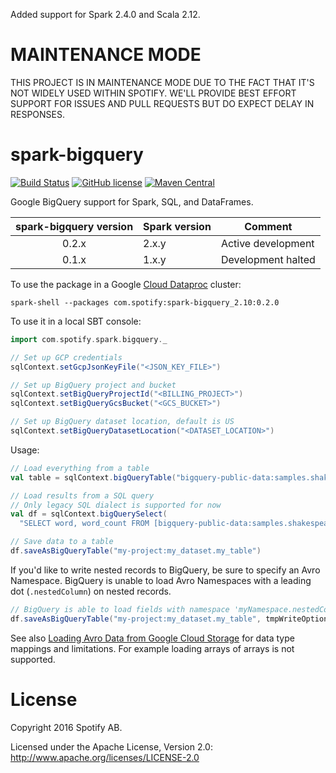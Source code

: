 Added support for Spark 2.4.0 and Scala 2.12.

MAINTENANCE MODE
================

THIS PROJECT IS IN MAINTENANCE MODE DUE TO THE FACT THAT IT'S NOT WIDELY USED WITHIN SPOTIFY. WE'LL PROVIDE BEST EFFORT SUPPORT FOR ISSUES AND PULL REQUESTS BUT DO EXPECT DELAY IN RESPONSES.

spark-bigquery
==============

[![Build Status](https://travis-ci.org/spotify/spark-bigquery.svg?branch=master)](https://travis-ci.org/spotify/spark-bigquery)
[![GitHub license](https://img.shields.io/github/license/spotify/spark-bigquery.svg)](./LICENSE)
[![Maven Central](https://img.shields.io/maven-central/v/com.spotify/spark-bigquery_2.11.svg)](https://maven-badges.herokuapp.com/maven-central/com.spotify/spark-bigquery_2.11)

Google BigQuery support for Spark, SQL, and DataFrames.

| spark-bigquery version | Spark version | Comment |
| :--------------------: | ------------- | ------- |
| 0.2.x | 2.x.y | Active development |
| 0.1.x | 1.x.y | Development halted |

To use the package in a Google [Cloud Dataproc](https://cloud.google.com/dataproc/) cluster:

`spark-shell --packages com.spotify:spark-bigquery_2.10:0.2.0`

To use it in a local SBT console:

```scala
import com.spotify.spark.bigquery._

// Set up GCP credentials
sqlContext.setGcpJsonKeyFile("<JSON_KEY_FILE>")

// Set up BigQuery project and bucket
sqlContext.setBigQueryProjectId("<BILLING_PROJECT>")
sqlContext.setBigQueryGcsBucket("<GCS_BUCKET>")

// Set up BigQuery dataset location, default is US
sqlContext.setBigQueryDatasetLocation("<DATASET_LOCATION>")
```

Usage:

```scala
// Load everything from a table
val table = sqlContext.bigQueryTable("bigquery-public-data:samples.shakespeare")

// Load results from a SQL query
// Only legacy SQL dialect is supported for now
val df = sqlContext.bigQuerySelect(
  "SELECT word, word_count FROM [bigquery-public-data:samples.shakespeare]")

// Save data to a table
df.saveAsBigQueryTable("my-project:my_dataset.my_table")
```

If you'd like to write nested records to BigQuery, be sure to specify an Avro Namespace.
BigQuery is unable to load Avro Namespaces with a leading dot (`.nestedColumn`) on nested records.

```scala
// BigQuery is able to load fields with namespace 'myNamespace.nestedColumn'
df.saveAsBigQueryTable("my-project:my_dataset.my_table", tmpWriteOptions = Map("recordNamespace" -> "myNamespace"))
```
See also
[Loading Avro Data from Google Cloud Storage](https://cloud.google.com/bigquery/docs/loading-data-cloud-storage-avro)
for data type mappings and limitations. For example loading arrays of arrays is not supported.

# License

Copyright 2016 Spotify AB.

Licensed under the Apache License, Version 2.0: http://www.apache.org/licenses/LICENSE-2.0
